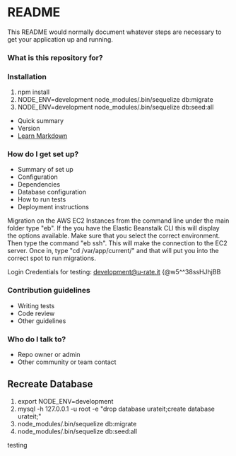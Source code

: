 # README #

This README would normally document whatever steps are necessary to get your application up and running.

### What is this repository for? ###

### Installation ###

1) npm install
2) NODE_ENV=development node_modules/.bin/sequelize db:migrate
3) NODE_ENV=development node_modules/.bin/sequelize db:seed:all
* Quick summary
* Version
* [Learn Markdown](https://bitbucket.org/tutorials/markdowndemo)

### How do I get set up? ###

* Summary of set up
* Configuration
* Dependencies
* Database configuration
* How to run tests
* Deployment instructions

Migration on the AWS EC2 Instances
from the command line under the main folder type "eb". If the you have the Elastic Beanstalk CLI this will display the options available. Make sure that you select the correct environment. Then type the command "eb ssh". This will make the connection to the EC2 server. Once in, type "cd /var/app/current/" and that will put you into the correct spot to run migrations.

Login Credentials for testing:
development@u-rate.it
{@w5^^38ssHJhjBB

### Contribution guidelines ###

* Writing tests
* Code review
* Other guidelines

### Who do I talk to? ###

* Repo owner or admin
* Other community or team contact

## Recreate Database ##

1. export NODE_ENV=development
2. mysql -h 127.0.0.1 -u root -e "drop database urateit;create database urateit;"
3. node_modules/.bin/sequelize db:migrate
4. node_modules/.bin/sequelize db:seed:all

testing